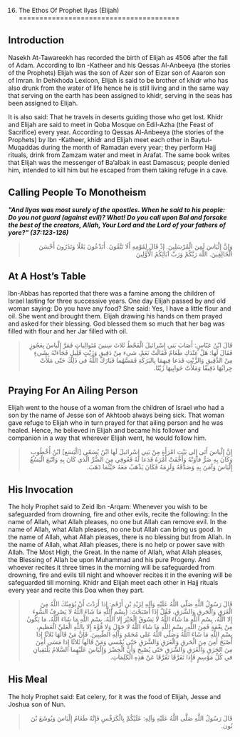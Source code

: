 16. The Ethos Of Prophet Ilyas (Elijah)
=======================================

Introduction
------------

Nasekh At-Tawareekh has recorded the birth of Elijah as 4506 after the
fall of Adam. According to Ibn -Katheer and his Qessas Al-Anbeeya (the
stories of the Prophets) Elijah was the son of Azer son of Eizar son of
Aaaron son of Imran. In Dehkhoda Lexicon, Elijah is said to be brother
of khidr who has also drunk from the water of life hence he is still
living and in the same way that serving on the earth has been assigned
to khidr, serving in the seas has been assigned to Elijah.

It is also said: That he travels in deserts guiding those who get lost.
Khidr and Elijah are said to meet in Qoba Mosque on Edil-Azha (the Feast
of Sacrifice) every year. According to Qessas Al-Anbeeya (the stories of
the Prophets) by Ibn -Katheer, khidr and Elijah meet each other in
Baytul-Muqaddas during the month of Ramadan every year; they perform
Hajj rituals, drink from Zamzam water and meet in Arafat. The same book
writes that Elijah was the messenger of Ba’albak in east Damascus;
people denied him, intended to kill him but he escaped from them taking
refuge in a cave.

Calling People To Monotheism
----------------------------

***"And Ilyas was most surely of the apostles. When he said to his
people: Do you not guard (against evil)? What! Do you call upon Bal and
forsake the best of the creators, Allah, Your Lord and the Lord of your
fathers of yore?" (37:123-126)***

<blockquote dir="rtl">
  <p>
وَإِنَّ إِلْيَاسَ لَمِنَ الْمُرْسَلِينَ. إِذْ قَالَ لِقَوْمِهِ أَلَا
تَتَّقُونَ. أَتَدْعُونَ بَعْلًا وَتَذَرُونَ أَحْسَنَ الْخَالِقِينَ.
اللَّهَ رَبَّكُمْ وَرَبَّ آبَائِكُمُ الْأَوَّلِينَ
  </p>
</blockquote>

At A Host’s Table
-----------------

Ibn-Abbas has reported that there was a famine among the children of
Israel lasting for three successive years. One day Elijah passed by and
old woman saying: Do you have any food? She said: Yes, I have a little
flour and oil. She went and brought them. Elijah drawing his hands on
them prayed and asked for their blessing. God blessed them so much that
her bag was filled with flour and her Jar filled with oil.

<blockquote dir="rtl">
  <p>
قَالَ ابْنُ عَبّاسٍ: أَصَابَ بَني إِسْرائيلَ الْقَحْطُ ثَلاثَ سِنينَ
مُتَوالِياتٍ فَمَرَّ إِلْياسُ بِعَجُوزٍ فَقَالَ لَها: هَلْ عِنْدَكِ
طَعَامٌ فَقَالَتْ نَعَمْ، شيء مِنْ دَقِيقٍ وَزَيْتٍ قَلِيلٍ
فَجَاءَتْهُ بِشَيءٍ مِنْ الدَّقِيقِ وَالزَّيْتِ فَدَعا فِيهِمَا
بِالبَرَكَةِ فَمَسَّهُما فَبَارَكَ اللَّهُ في ذَلِكَ حَتّى مَلأَتْ
جِرابُهَا دَقِيقًا وَمَلأَتْ خَوابِيهَا زَيْتًا.
  </p>
</blockquote>

Praying For An Ailing Person
----------------------------

Elijah went to the house of a woman from the children of Israel who had
a son by the name of Jesse son of Akhtoob always being sick. That woman
gave refuge to Elijah who in turn prayed for that ailing person and he
was healed. Hence, he believed in Elijah and became his follower and
companion in a way that wherever Elijah went, he would follow him.

<blockquote dir="rtl">
  <p>
إِنَّ إِلْياسَ أَتَى إِلى بَيْتِ امْرَأَةٍ مِنْ بَنِي إِسْرائيلَ لَها
ابْنٌ يُسَمّى [الْيَسَع] ابْنُ أُخْطُوبٍ وَكَانَ بِهِ ضَرُّ فآوَتْهُ
وَأَخْفَتْ أَمْرَهُ فَدَعا لَهُ فَعُوفِي مِنَ الضُّرِّ الَّذي كَانَ
بِهِ وَاتّبَعَ الْيَسُعُ إِلْيَاسَ وَآمَنَ بِهِ وَصَدَّقَهُ وَلَزِمَهُ
فَكَانَ يَذْهَبُ مَعَهُ حَيْثُمَا ذَهَبَ.
  </p>
</blockquote>

His Invocation
--------------

The holy Prophet said to Zeid Ibn -Arqam: Whenever you wish to be
safeguarded from drowning, fire and other evils, recite the following:
In the name of Allah, what Allah pleases, no one but Allah can remove
evil. In the name of Allah, what Allah pleases, no one but Allah can
bring us good. In the name of Allah, what Allah pleases, there is no
blessing but from Allah. In the name of Allah, what Allah pleases, there
is no help or power save with Allah. The Most High, the Great. In the
name of Allah, what Allah pleases, the Blessing of Allah be upon
Muhammad and his pure Progeny. And whoever recites it three times in the
morning will be safeguarded from drowning, fire and evils till night and
whoever recites it in the evening will be safeguarded till morning.
Khidr and Elijah meet each other in Hajj rituals every year and recite
this Doa when they part.

<blockquote dir="rtl">
  <p>
قَالَ رَسُولُ اللَّهِ صَلّى اللَّهُ عَلَيْهِ وَآلِهِ لِزَيْدِ بْنِ
أَرْقَمٍ: إِذا أَرَدْتَ أَنْ يُؤمِنُكَ اللَّهُ مِنَ الْغَرَقِ
وَالْحَرقِ وَالشَّرَقِ، فَقُلْ إِذَا أَصْبَحْتَ: (بِسْمِ اللَّهِ مَا
شَاءَ اللَّهُ لا يَصْرِفُ السُّوءَ إِلا اللَّهُ، بِسْمِ اللَّهِ مَا
شَاءَ اللَّهُ لا يَسُوقُ الْخَيْرَ إِلا اللَّهُ، بِسْمِ اللَّهِ مَا
شَاءَ اللَّهُ، مَا يَكُونُ مِنْ نِعْمَةٍ فَمِنَ اللَّهِ، بِسْمِ
اللَّهِ مَا شَاءَ اللَّهُ لا حَوْلَ وَلا قُوَّةَ إِلا بِاللَّهِ
الْعَليِّ الْعَظيمِ، بِسْمِ اللَّهِ مَا شَاءَ اللَّهُ وَصَلّى اللَّهُ
عَلى مُحَمّدٍ وَآلِهِ الطّيبِينَ. فَإِنَّ مَنْ قَالَهَا ثَلاثًا إِذا
أَصْبَحَ أَمِنَ مِنَ الْحَرقِ وَالْغَرَقِ وَالشَّرَقِ حَتّى يُمْسي
وَمَنْ قَالَها ثَلاثًا إِذا مَسَى أَمِنَ مِنَ الحَرَقِ وَالْغَرَقِ
وَالشَّرَقِ حَتّى يُصْبِحَ وَأَنَّ الْخِضْرَ وَإِلْيَاسَ عَلَيْهِما
السَّلامُ يَلْتَقِيانِ في كُلِّ مَوْسِمٍ فَإِذا تَفَرَّقَا تَفَرَّقَا
عَنْ هَذِهِ الْكَلِمَاتِ.
  </p>
</blockquote>

His Meal
--------

The holy Prophet said: Eat celery, for it was the food of Elijah, Jesse
and Joshua son of Nun.

<blockquote dir="rtl">
  <p>
قَالَ رَسُولُ اللَّهِ صَلَّى اللَّهُ عَلَيْهِ وَآلِهِ: عَلَيْكُمْ
بِالْكَرَفْسِ فَإِنَّهُ طَعَامُ إِلْيَاسَ وَيُوشَعَ بْنَ نُون.
  </p>
</blockquote>


